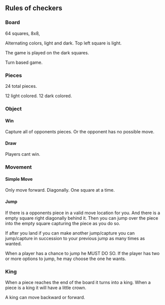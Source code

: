 ## Rules of checkers

### Board

64 squares,
8x8,

Alternating colors, light and dark.
Top left square is light.

The game is played on the dark squares.

Turn based game.

### Pieces

24 total pieces.

12 light colored.
12 dark colored.

### Object

#### Win

Capture all of opponents pieces.
Or the opponent has no possible move.

#### Draw

Players cant win.

### Movement

#### Simple Move

Only move forward.
Diagonally.
One square at a time.

#### Jump

If there is a opponents piece in a valid move location for you.
And there is a empty square right diagonally behind it.
Then you can jump over the piece into the empty square capturing the piece as you do so.

If after you land if you can make another jump/capture you can jump/capture in succession to your previous jump
as many times as wanted.

When a player has a chance to jump he MUST DO SO.
If the player has two or more options to jump, he may choose the one he wants.

### King

When a piece reaches the end of the board it turns into a king.
When a piece is a king it will have a little crown.

A king can move backward or forward.
